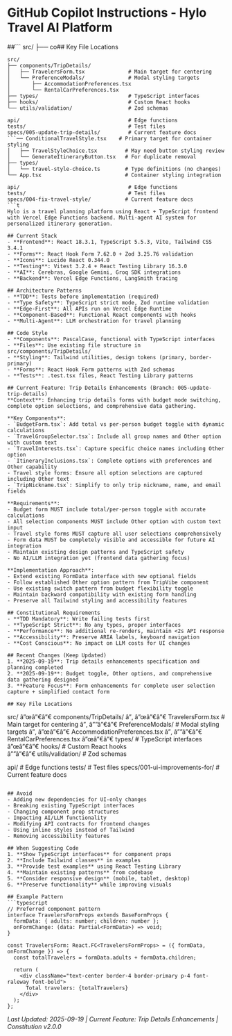 ﻿# GitHub Copilot Instructions - Hylo Travel AI Platform

##```
src/
├── co## Key File Locations
```
src/
├── components/TripDetails/
│   ├── TravelersForm.tsx              # Main target for centering
│   └── PreferenceModals/              # Modal styling targets
│       ├── AccommodationPreferences.tsx
│       └── RentalCarPreferences.tsx
├── types/                             # TypeScript interfaces
├── hooks/                             # Custom React hooks  
└── utils/validation/                  # Zod schemas

api/                                   # Edge functions
tests/                                 # Test files
specs/005-update-trip-details/         # Current feature docs
```── ConditionalTravelStyle.tsx    # Primary target for container styling
│   ├── TravelStyleChoice.tsx         # May need button styling review
│   └── GenerateItineraryButton.tsx   # For duplicate removal
├── types/
│   └── travel-style-choice.ts        # Type definitions (no changes)
└── App.tsx                           # Container styling integration

api/                                   # Edge functions
tests/                                 # Test files
specs/004-fix-travel-style/           # Current feature docs
```t
Hylo is a travel planning platform using React + TypeScript frontend with Vercel Edge Functions backend. Multi-agent AI system for personalized itinerary generation.

## Current Stack
- **Frontend**: React 18.3.1, TypeScript 5.5.3, Vite, Tailwind CSS 3.4.1
- **Forms**: React Hook Form 7.62.0 + Zod 3.25.76 validation
- **Icons**: Lucide React 0.344.0
- **Testing**: Vitest 3.2.4 + React Testing Library 16.3.0
- **AI**: Cerebras, Google Gemini, Groq SDK integrations
- **Backend**: Vercel Edge Functions, LangSmith tracing

## Architecture Patterns
- **TDD**: Tests before implementation (required)
- **Type Safety**: TypeScript strict mode, Zod runtime validation
- **Edge-First**: All APIs run on Vercel Edge Runtime  
- **Component-Based**: Functional React components with hooks
- **Multi-Agent**: LLM orchestration for travel planning

## Code Style
- **Components**: PascalCase, functional with TypeScript interfaces
- **Files**: Use existing file structure in src/components/TripDetails/
- **Styling**: Tailwind utilities, design tokens (primary, border-primary)
- **Forms**: React Hook Form patterns with Zod schemas
- **Tests**: .test.tsx files, React Testing Library patterns

## Current Feature: Trip Details Enhancements (Branch: 005-update-trip-details)
**Context**: Enhancing trip details forms with budget mode switching, complete option selections, and comprehensive data gathering.

**Key Components**:
- `BudgetForm.tsx`: Add total vs per-person budget toggle with dynamic calculations
- `TravelGroupSelector.tsx`: Include all group names and Other option with custom text
- `TravelInterests.tsx`: Capture specific choice names including Other option
- `ItineraryInclusions.tsx`: Complete options with preferences and Other capability
- Travel style forms: Ensure all option selections are captured including Other text
- `TripNickname.tsx`: Simplify to only trip nickname, name, and email fields

**Requirements**:
- Budget form MUST include total/per-person toggle with accurate calculations
- All selection components MUST include Other option with custom text input
- Travel style forms MUST capture all user selections comprehensively
- Form data MUST be completely visible and accessible for future AI integration
- Maintain existing design patterns and TypeScript safety
- No AI/LLM integration yet (frontend data gathering focus)

**Implementation Approach**:
- Extend existing FormData interface with new optional fields
- Follow established Other option pattern from TripVibe component
- Use existing switch pattern from budget flexibility toggle
- Maintain backward compatibility with existing form handling
- Preserve all Tailwind styling and accessibility features

## Constitutional Requirements
- **TDD Mandatory**: Write failing tests first
- **TypeScript Strict**: No any types, proper interfaces
- **Performance**: No additional re-renders, maintain <2s API response
- **Accessibility**: Preserve ARIA labels, keyboard navigation
- **Cost Conscious**: No impact on LLM costs for UI changes

## Recent Changes (Keep Updated)
1. **2025-09-19**: Trip details enhancements specification and planning completed
2. **2025-09-19**: Budget toggle, Other options, and comprehensive data gathering designed
3. **Feature Focus**: Form enhancements for complete user selection capture + simplified contact form

## Key File Locations
```
src/
â”œâ”€â”€ components/TripDetails/
â”‚   â”œâ”€â”€ TravelersForm.tsx              # Main target for centering
â”‚   â””â”€â”€ PreferenceModals/              # Modal styling targets
â”‚       â”œâ”€â”€ AccommodationPreferences.tsx
â”‚       â””â”€â”€ RentalCarPreferences.tsx
â”œâ”€â”€ types/                             # TypeScript interfaces
â”œâ”€â”€ hooks/                             # Custom React hooks  
â””â”€â”€ utils/validation/                  # Zod schemas

api/                                   # Edge functions
tests/                                 # Test files
specs/001-ui-improvements-for/         # Current feature docs
```

## Avoid
- Adding new dependencies for UI-only changes
- Breaking existing TypeScript interfaces
- Changing component prop structures
- Impacting AI/LLM functionality
- Modifying API contracts for frontend changes
- Using inline styles instead of Tailwind
- Removing accessibility features

## When Suggesting Code
1. **Show TypeScript interfaces** for component props
2. **Include Tailwind classes** in examples  
3. **Provide test examples** using React Testing Library
4. **Maintain existing patterns** from codebase
5. **Consider responsive design** (mobile, tablet, desktop)
6. **Preserve functionality** while improving visuals

## Example Pattern
```typescript
// Preferred component pattern
interface TravelersFormProps extends BaseFormProps {
  formData: { adults: number; children: number };
  onFormChange: (data: Partial<FormData>) => void;
}

const TravelersForm: React.FC<TravelersFormProps> = ({ formData, onFormChange }) => {
  const totalTravelers = formData.adults + formData.children;
  
  return (
    <div className="text-center border-4 border-primary p-4 font-raleway font-bold">
      Total travelers: {totalTravelers}
    </div>
  );
};
```

*Last Updated: 2025-09-19 | Current Feature: Trip Details Enhancements | Constitution v2.0.0*

